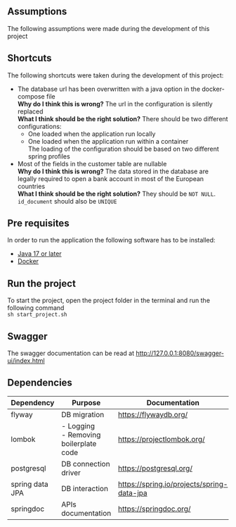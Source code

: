 ## Assumptions

The following assumptions were made during the development of this project

## Shortcuts

The following shortcuts were taken during the development of this project:

- The database url has been overwritten with a java option in the docker-compose file<br>
  **Why do I think this is wrong?** The url in the configuration is silently replaced<br>
  **What I think should be the right solution?** There should be two different configurations:
    - One loaded when the application run locally
    - One loaded when the application run within a container<br>
      The loading of the configuration should be based on two different spring profiles
- Most of the fields in the customer table are nullable<br>
  **Why do I think this is wrong?** The data stored in the database are legally required to open a bank account in most
  of the European countries<br>
  **What I think should be the right solution?** They should be `NOT NULL`. `id_document` should also be `UNIQUE`

## Pre requisites

In order to run the application the following software has to be installed:

- [Java 17 or later](https://www.oracle.com/java/technologies/downloads/)
- [Docker](https://docs.docker.com/get-docker/)

## Run the project

To start the project, open the project folder in the terminal and run the following command<br>
`sh start_project.sh`

## Swagger

The swagger documentation can be read at http://127.0.0.1:8080/swagger-ui/index.html

## Dependencies

| Dependency      | Purpose                                   | Documentation                              |
|-----------------|-------------------------------------------|--------------------------------------------|
| flyway          | DB migration                              | https://flywaydb.org/                      |
| lombok          | - Logging<br/>- Removing boilerplate code | https://projectlombok.org/                 |
| postgresql      | DB connection driver                      | https://postgresql.org/                    |
| spring data JPA | DB interaction                            | https://spring.io/projects/spring-data-jpa |
| springdoc       | APIs documentation                        | https://springdoc.org/                     |